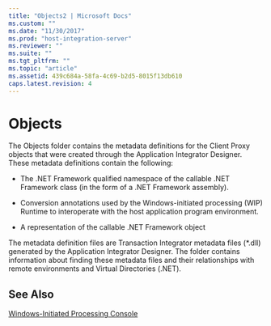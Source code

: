 ```yaml
---
title: "Objects2 | Microsoft Docs"
ms.custom: ""
ms.date: "11/30/2017"
ms.prod: "host-integration-server"
ms.reviewer: ""
ms.suite: ""
ms.tgt_pltfrm: ""
ms.topic: "article"
ms.assetid: 439c684a-58fa-4c69-b2d5-8015f13db610
caps.latest.revision: 4
---
```

# Objects
The Objects folder contains the metadata definitions for the Client Proxy objects that were created through the Application Integrator Designer. These metadata definitions contain the following:  
  
-   The .NET Framework qualified namespace of the callable .NET Framework class (in the form of a .NET Framework assembly).  
  
-   Conversion annotations used by the Windows-initiated processing (WIP) Runtime to interoperate with the host application program environment.  
  
-   A representation of the callable .NET Framework object  
  
 The metadata definition files are Transaction Integrator metadata files (*.dll) generated by the Application Integrator Designer. The folder contains information about finding these metadata files and their relationships with remote environments and Virtual Directories (.NET).  
  
## See Also  
 [Windows-Initiated Processing Console](../HIS2010/windows-initiated-processing-console2.md)